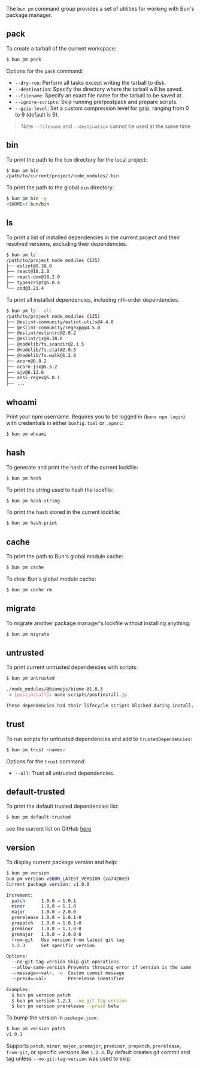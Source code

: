 The `bun pm` command group provides a set of utilities for working with Bun's package manager.

## pack

To create a tarball of the current workspace:

```bash
$ bun pm pack
```

Options for the `pack` command:

- `--dry-run`: Perform all tasks except writing the tarball to disk.
- `--destination`: Specify the directory where the tarball will be saved.
- `--filename`: Specify an exact file name for the tarball to be saved at.
- `--ignore-scripts`: Skip running pre/postpack and prepare scripts.
- `--gzip-level`: Set a custom compression level for gzip, ranging from 0 to 9 (default is 9).

> Note `--filename` and `--destination` cannot be used at the same time

## bin

To print the path to the `bin` directory for the local project:

```bash
$ bun pm bin
/path/to/current/project/node_modules/.bin
```

To print the path to the global `bin` directory:

```bash
$ bun pm bin -g
<$HOME>/.bun/bin
```

## ls

To print a list of installed dependencies in the current project and their resolved versions, excluding their dependencies.

```bash
$ bun pm ls
/path/to/project node_modules (135)
├── eslint@8.38.0
├── react@18.2.0
├── react-dom@18.2.0
├── typescript@5.0.4
└── zod@3.21.4
```

To print all installed dependencies, including nth-order dependencies.

```bash
$ bun pm ls --all
/path/to/project node_modules (135)
├── @eslint-community/eslint-utils@4.4.0
├── @eslint-community/regexpp@4.5.0
├── @eslint/eslintrc@2.0.2
├── @eslint/js@8.38.0
├── @nodelib/fs.scandir@2.1.5
├── @nodelib/fs.stat@2.0.5
├── @nodelib/fs.walk@1.2.8
├── acorn@8.8.2
├── acorn-jsx@5.3.2
├── ajv@6.12.6
├── ansi-regex@5.0.1
├── ...
```

## whoami

Print your npm username. Requires you to be logged in (`bunx npm login`) with credentials in either `bunfig.toml` or `.npmrc`:

```bash
$ bun pm whoami
```

## hash

To generate and print the hash of the current lockfile:

```bash
$ bun pm hash
```

To print the string used to hash the lockfile:

```bash
$ bun pm hash-string
```

To print the hash stored in the current lockfile:

```bash
$ bun pm hash-print
```

## cache

To print the path to Bun's global module cache:

```bash
$ bun pm cache
```

To clear Bun's global module cache:

```bash
$ bun pm cache rm
```

## migrate

To migrate another package manager's lockfile without installing anything:

```bash
$ bun pm migrate
```

## untrusted

To print current untrusted dependencies with scripts:

```bash
$ bun pm untrusted

./node_modules/@biomejs/biome @1.8.3
 » [postinstall]: node scripts/postinstall.js

These dependencies had their lifecycle scripts blocked during install.
```

## trust

To run scripts for untrusted dependencies and add to `trustedDependencies`:

```bash
$ bun pm trust <names>
```

Options for the `trust` command:

- `--all`: Trust all untrusted dependencies.

## default-trusted

To print the default trusted dependencies list:

```bash
$ bun pm default-trusted
```

see the current list on GitHub [here](https://github.com/oven-sh/bun/blob/main/src/install/default-trusted-dependencies.txt)

## version

To display current package version and help:

```bash
$ bun pm version
bun pm version v$BUN_LATEST_VERSION (ca7428e9)
Current package version: v1.0.0

Increment:
  patch      1.0.0 → 1.0.1
  minor      1.0.0 → 1.1.0
  major      1.0.0 → 2.0.0
  prerelease 1.0.0 → 1.0.1-0
  prepatch   1.0.0 → 1.0.1-0
  preminor   1.0.0 → 1.1.0-0
  premajor   1.0.0 → 2.0.0-0
  from-git   Use version from latest git tag
  1.2.3      Set specific version

Options:
  --no-git-tag-version Skip git operations
  --allow-same-version Prevents throwing error if version is the same
  --message=<val>, -m  Custom commit message
  --preid=<val>        Prerelease identifier

Examples:
  $ bun pm version patch
  $ bun pm version 1.2.3 --no-git-tag-version
  $ bun pm version prerelease --preid beta
```

To bump the version in `package.json`:

```bash
$ bun pm version patch
v1.0.1
```

Supports `patch`, `minor`, `major`, `premajor`, `preminor`, `prepatch`, `prerelease`, `from-git`, or specific versions like `1.2.3`. By default creates git commit and tag unless `--no-git-tag-version` was used to skip.
